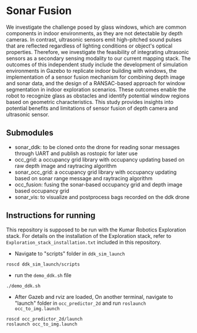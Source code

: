 # Sonar Fusion

We investigate the challenge posed by glass windows, which are common components in indoor environments, as they are not detectable by depth cameras. In contrast, ultrasonic sensors emit high-pitched sound pulses that are reflected regardless of lighting conditions or object's optical properties. Therefore, we investigate the feasibility of integrating ultrasonic sensors as a secondary sensing modality to our current mapping stack. The outcomes of this independent study include the development of simulation environments in Gazebo to replicate indoor building with windows, the implementation of a sensor fusion mechanism for combining depth image and sonar data, and the design of a RANSAC-based approach for window segmentation in indoor exploration scenarios. These outcomes enable the robot to recognize glass as obstacles and identify potential window regions based on geometric characteristics. This study provides insights into potential benefits and limitations of sensor fusion of depth camera and ultrasonic sensor.

## Submodules
- sonar_ddk: to be cloned onto the drone for reading sonar messages through UART and publish as rostopic for later use
- occ_grid: a occupancy grid library with occupancy updating based on raw depth image and raytracing algorithm
- sonar_occ_grid: a occupancy grid library with occupancy updating based on sonar range message and raytracing algorithm
- occ_fusion: fusing the sonar-based occupancy grid and depth image based occupancy grid
- sonar_vis: to visualize and postprocess bags recorded on the ddk drone

## Instructions for running

This repository is supposed to be run with the Kumar Robotics Exploration stack. For details on the installation of the Exploration stack, refer to
```Exploration_stack_installation.txt``` included in this repository.

- Navigate to "scripts" folder in ```ddk_sim_launch```
```
roscd ddk_sim_launch/scripts
```

- run the ```demo_ddk.sh``` file
```
./demo_ddk.sh
```

- After Gazeb and rviz are loaded, On another terminal, navigate to "launch" folder in ```occ_predictor_2d``` and run ``roslaunch occ_to_img.launch``
```
roscd occ_predictor_2d/launch
roslaunch occ_to_img.launch
```
